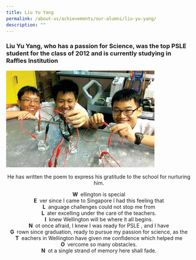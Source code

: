 ```yaml
---
title: Liu Yu Yang
permalink: /about-us/achievements/our-alumni/liu-yu-yang/
description: ""
---
```

### Liu Yu Yang, who has a passion for Science, was the top PSLE student for the class of 2012 and is currently studying in Raffles Institution

<img src="/images/alumni07.png" 
     style="width:80%">

<center>
He has written the poem to express his gratitude to the school for nurturing him.  
	
<p> <p/>
	
<strong> W </strong> ellington is special <br>
<strong> E </strong> ver since I came to Singapore I had this feeling that <br>
<strong> L </strong> anguage challenges could not stop me from <br>
<strong> L </strong> ater excelling under the care of the teachers. <br>
<strong> I </strong> knew Wellington will be where it all begins. <br>
<strong> N </strong> ot once afraid, I knew I was ready for PSLE , and I have <br>
<strong> G </strong> rown since graduation, ready to pursue my passion for science, as the <br>
<strong> T </strong> eachers in Wellington have given me confidence which helped me <br>
<strong> O </strong> vercome so many obstacles. <br>
<strong> N </strong> ot a single strand of memory here shall fade.
